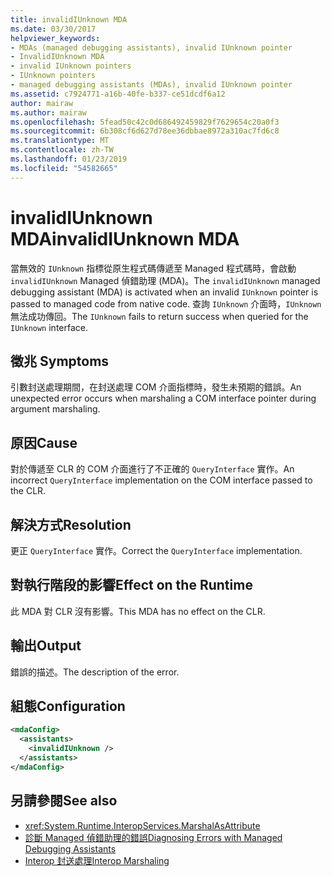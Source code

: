```yaml
---
title: invalidIUnknown MDA
ms.date: 03/30/2017
helpviewer_keywords:
- MDAs (managed debugging assistants), invalid IUnknown pointer
- InvalidIUnknown MDA
- invalid IUnknown pointers
- IUnknown pointers
- managed debugging assistants (MDAs), invalid IUnknown pointer
ms.assetid: c7924771-a16b-40fe-b337-ce51dcdf6a12
author: mairaw
ms.author: mairaw
ms.openlocfilehash: 5fead50c42c0d686492459829f7629654c20a0f3
ms.sourcegitcommit: 6b308cf6d627d78ee36dbbae8972a310ac7fd6c8
ms.translationtype: MT
ms.contentlocale: zh-TW
ms.lasthandoff: 01/23/2019
ms.locfileid: "54582665"
---
```

# <a name="invalidiunknown-mda"></a><span data-ttu-id="07c56-102">invalidIUnknown MDA</span><span class="sxs-lookup"><span data-stu-id="07c56-102">invalidIUnknown MDA</span></span>
<span data-ttu-id="07c56-103">當無效的 `IUnknown` 指標從原生程式碼傳遞至 Managed 程式碼時，會啟動 `invalidIUnknown` Managed 偵錯助理 (MDA)。</span><span class="sxs-lookup"><span data-stu-id="07c56-103">The `invalidIUnknown` managed debugging assistant (MDA) is activated when an invalid `IUnknown` pointer is passed to managed code from native code.</span></span> <span data-ttu-id="07c56-104">查詢 `IUnknown` 介面時，`IUnknown` 無法成功傳回。</span><span class="sxs-lookup"><span data-stu-id="07c56-104">The `IUnknown` fails to return success when queried for the `IUnknown` interface.</span></span>  
  
## <a name="symptoms"></a><span data-ttu-id="07c56-105">徵兆 </span><span class="sxs-lookup"><span data-stu-id="07c56-105">Symptoms</span></span>  
 <span data-ttu-id="07c56-106">引數封送處理期間，在封送處理 COM 介面指標時，發生未預期的錯誤。</span><span class="sxs-lookup"><span data-stu-id="07c56-106">An unexpected error occurs when marshaling a COM interface pointer during argument marshaling.</span></span>  
  
## <a name="cause"></a><span data-ttu-id="07c56-107">原因</span><span class="sxs-lookup"><span data-stu-id="07c56-107">Cause</span></span>  
 <span data-ttu-id="07c56-108">對於傳遞至 CLR 的 COM 介面進行了不正確的 `QueryInterface` 實作。</span><span class="sxs-lookup"><span data-stu-id="07c56-108">An incorrect `QueryInterface` implementation on the COM interface passed to the CLR.</span></span>  
  
## <a name="resolution"></a><span data-ttu-id="07c56-109">解決方式</span><span class="sxs-lookup"><span data-stu-id="07c56-109">Resolution</span></span>  
 <span data-ttu-id="07c56-110">更正 `QueryInterface` 實作。</span><span class="sxs-lookup"><span data-stu-id="07c56-110">Correct the `QueryInterface` implementation.</span></span>  
  
## <a name="effect-on-the-runtime"></a><span data-ttu-id="07c56-111">對執行階段的影響</span><span class="sxs-lookup"><span data-stu-id="07c56-111">Effect on the Runtime</span></span>  
 <span data-ttu-id="07c56-112">此 MDA 對 CLR 沒有影響。</span><span class="sxs-lookup"><span data-stu-id="07c56-112">This MDA has no effect on the CLR.</span></span>  
  
## <a name="output"></a><span data-ttu-id="07c56-113">輸出</span><span class="sxs-lookup"><span data-stu-id="07c56-113">Output</span></span>  
 <span data-ttu-id="07c56-114">錯誤的描述。</span><span class="sxs-lookup"><span data-stu-id="07c56-114">The description of the error.</span></span>  
  
## <a name="configuration"></a><span data-ttu-id="07c56-115">組態</span><span class="sxs-lookup"><span data-stu-id="07c56-115">Configuration</span></span>  
  
```xml  
<mdaConfig>  
  <assistants>  
    <invalidIUnknown />  
  </assistants>  
</mdaConfig>  
```  
  
## <a name="see-also"></a><span data-ttu-id="07c56-116">另請參閱</span><span class="sxs-lookup"><span data-stu-id="07c56-116">See also</span></span>
- <xref:System.Runtime.InteropServices.MarshalAsAttribute>
- [<span data-ttu-id="07c56-117">診斷 Managed 偵錯助理的錯誤</span><span class="sxs-lookup"><span data-stu-id="07c56-117">Diagnosing Errors with Managed Debugging Assistants</span></span>](../../../docs/framework/debug-trace-profile/diagnosing-errors-with-managed-debugging-assistants.md)
- [<span data-ttu-id="07c56-118">Interop 封送處理</span><span class="sxs-lookup"><span data-stu-id="07c56-118">Interop Marshaling</span></span>](../../../docs/framework/interop/interop-marshaling.md)
